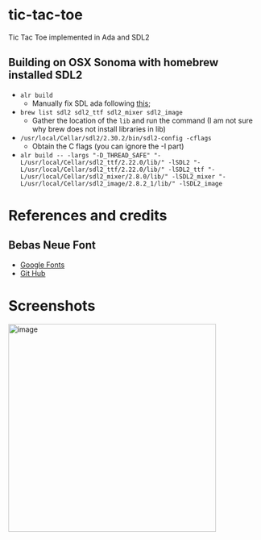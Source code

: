 # tic-tac-toe
Tic Tac Toe implemented in Ada and SDL2

## Building on OSX Sonoma with homebrew installed SDL2
- `alr build`
  - Manually fix SDL ada following [this](https://stackoverflow.com/questions/78363274/cannot-build-sdl-ada-bindings-on-osx-sonoma-because-of-error-missing-binary-ope);
- `brew list sdl2 sdl2_ttf sdl2_mixer sdl2_image`
  - Gather the location of the `lib` and run the command (I am not sure why brew does not install libraries in lib)
- `/usr/local/Cellar/sdl2/2.30.2/bin/sdl2-config -cflags`
  - Obtain the C flags (you can ignore the -I part)
- `alr build -- -largs "-D_THREAD_SAFE" "-L/usr/local/Cellar/sdl2_ttf/2.22.0/lib/" -lSDL2 "-L/usr/local/Cellar/sdl2_ttf/2.22.0/lib/" -lSDL2_ttf "-L/usr/local/Cellar/sdl2_mixer/2.8.0/lib/" -lSDL2_mixer "-L/usr/local/Cellar/sdl2_image/2.8.2_1/lib/" -lSDL2_image`

# References and credits
## Bebas Neue Font
- [Google Fonts](https://fonts.google.com/specimen/Bebas+Neue/about)
- [Git Hub](https://github.com/dharmatype/Bebas-Neue)

# Screenshots

<img width="412" alt="image" src="https://github.com/sanelli/tic-tac-toe/assets/2866041/cd2b1153-d15b-4500-8834-063844aa0513">
